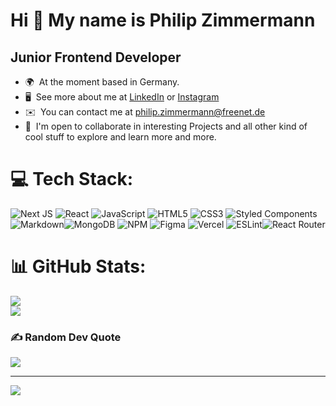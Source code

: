 Hi 👋 My name is Philip Zimmermann
================================

Junior Frontend Developer
------------------

* 🌍  At the moment based in Germany.
* 🖥️  See more about me at [LinkedIn](https://www.linkedin.com/in/philip-zimmermann-0a347b239/) or [Instagram](https://www.instagram.com/zimmermann.philip/)
* ✉️  You can contact me at [philip.zimmermann@freenet.de](mailto:philip.zimmermann@freenet.de)
* 🤝  I'm open to collaborate in interesting Projects and all other kind of cool stuff to explore and learn more and more.



# 💻 Tech Stack:
![Next JS](https://img.shields.io/badge/Next-black?style=flat-square&logo=next.js&logoColor=white) ![React](https://img.shields.io/badge/react-%2320232a.svg?style=flat-square&logo=react&logoColor=%2361DAFB)
![JavaScript](https://img.shields.io/badge/javascript-%23323330.svg?style=flat-square&logo=javascript&logoColor=%23F7DF1E)
![HTML5](https://img.shields.io/badge/html5-%23E34F26.svg?style=flat-square&logo=html5&logoColor=white)  ![CSS3](https://img.shields.io/badge/css3-%231572B6.svg?style=flat-square&logo=css3&logoColor=white)   ![Styled Components](https://img.shields.io/badge/styled--components-DB7093?style=flat-square&logo=styled-components&logoColor=white) 
![Markdown](https://img.shields.io/badge/markdown-%23000000.svg?style=flat-square&logo=markdown&logoColor=white)![MongoDB](https://img.shields.io/badge/MongoDB-%234ea94b.svg?style=flat-square&logo=mongodb&logoColor=white) ![NPM](https://img.shields.io/badge/NPM-%23000000.svg?style=flat-square&logo=npm&logoColor=white) 
![Figma](https://img.shields.io/badge/figma-%23F24E1E.svg?style=flat-square&logo=figma&logoColor=white) ![Vercel](https://img.shields.io/badge/vercel-%23000000.svg?style=flat-square&logo=vercel&logoColor=white) ![ESLint](https://img.shields.io/badge/ESLint-4B3263?style=for-the-badge&logo=eslint&logoColor=white)![React Router](https://img.shields.io/badge/React_Router-CA4245?style=for-the-badge&logo=react-router&logoColor=white)


# 📊 GitHub Stats:
![](https://github-readme-stats.vercel.app/api?username=PhilipZi&theme=dark&hide_border=false&include_all_commits=true&count_private=true)<br/>
![](https://github-readme-streak-stats.herokuapp.com/?user=PhilipZi&theme=dark&hide_border=false)<br/>


### ✍️ Random Dev Quote
![](https://quotes-github-readme.vercel.app/api?type=horizontal&theme=dark)

---
[![](https://visitcount.itsvg.in/api?id=PhilipZi&icon=0&color=3)](https://visitcount.itsvg.in)
